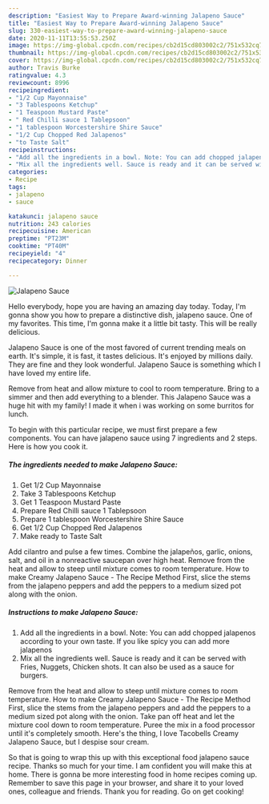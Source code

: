 ```yaml
---
description: "Easiest Way to Prepare Award-winning Jalapeno Sauce"
title: "Easiest Way to Prepare Award-winning Jalapeno Sauce"
slug: 330-easiest-way-to-prepare-award-winning-jalapeno-sauce
date: 2020-11-11T13:55:53.250Z
image: https://img-global.cpcdn.com/recipes/cb2d15cd803002c2/751x532cq70/jalapeno-sauce-recipe-main-photo.jpg
thumbnail: https://img-global.cpcdn.com/recipes/cb2d15cd803002c2/751x532cq70/jalapeno-sauce-recipe-main-photo.jpg
cover: https://img-global.cpcdn.com/recipes/cb2d15cd803002c2/751x532cq70/jalapeno-sauce-recipe-main-photo.jpg
author: Travis Burke
ratingvalue: 4.3
reviewcount: 8996
recipeingredient:
- "1/2 Cup Mayonnaise"
- "3 Tablespoons Ketchup"
- "1 Teaspoon Mustard Paste"
- " Red Chilli sauce 1 Tablepsoon"
- "1 tablespoon Worcestershire Shire Sauce"
- "1/2 Cup Chopped Red Jalapenos"
- "to Taste Salt"
recipeinstructions:
- "Add all the ingredients in a bowl. Note: You can add chopped jalapenos according to your own taste. If you like spicy you can add more jalapenos"
- "Mix all the ingredients well. Sauce is ready and it can be served with Fries, Nuggets, Chicken shots. It can also be used as a sauce for burgers."
categories:
- Recipe
tags:
- jalapeno
- sauce

katakunci: jalapeno sauce 
nutrition: 243 calories
recipecuisine: American
preptime: "PT23M"
cooktime: "PT40M"
recipeyield: "4"
recipecategory: Dinner

---
```



![Jalapeno Sauce](https://img-global.cpcdn.com/recipes/cb2d15cd803002c2/751x532cq70/jalapeno-sauce-recipe-main-photo.jpg)

Hello everybody, hope you are having an amazing day today. Today, I'm gonna show you how to prepare a distinctive dish, jalapeno sauce. One of my favorites. This time, I'm gonna make it a little bit tasty. This will be really delicious.

Jalapeno Sauce is one of the most favored of current trending meals on earth. It's simple, it is fast, it tastes delicious. It's enjoyed by millions daily. They are fine and they look wonderful. Jalapeno Sauce is something which I have loved my entire life.

Remove from heat and allow mixture to cool to room temperature. Bring to a simmer and then add everything to a blender. This Jalapeno Sauce was a huge hit with my family! I made it when i was working on some burritos for lunch.


To begin with this particular recipe, we must first prepare a few components. You can have jalapeno sauce using 7 ingredients and 2 steps. Here is how you cook it.

<!--inarticleads1-->

##### The ingredients needed to make Jalapeno Sauce:

1. Get 1/2 Cup Mayonnaise
1. Take 3 Tablespoons Ketchup
1. Get 1 Teaspoon Mustard Paste
1. Prepare  Red Chilli sauce 1 Tablepsoon
1. Prepare 1 tablespoon Worcestershire Shire Sauce
1. Get 1/2 Cup Chopped Red Jalapenos
1. Make ready to Taste Salt


Add cilantro and pulse a few times. Combine the jalapeños, garlic, onions, salt, and oil in a nonreactive saucepan over high heat. Remove from the heat and allow to steep until mixture comes to room temperature. How to make Creamy Jalapeno Sauce - The Recipe Method First, slice the stems from the jalapeno peppers and add the peppers to a medium sized pot along with the onion. 

<!--inarticleads2-->

##### Instructions to make Jalapeno Sauce:

1. Add all the ingredients in a bowl. Note: You can add chopped jalapenos according to your own taste. If you like spicy you can add more jalapenos
1. Mix all the ingredients well. Sauce is ready and it can be served with Fries, Nuggets, Chicken shots. It can also be used as a sauce for burgers.


Remove from the heat and allow to steep until mixture comes to room temperature. How to make Creamy Jalapeno Sauce - The Recipe Method First, slice the stems from the jalapeno peppers and add the peppers to a medium sized pot along with the onion. Take pan off heat and let the mixture cool down to room temperature. Puree the mix in a food processor until it&#39;s completely smooth. Here&#39;s the thing, I love Tacobells Creamy Jalapeno Sauce, but I despise sour cream. 

So that is going to wrap this up with this exceptional food jalapeno sauce recipe. Thanks so much for your time. I am confident you will make this at home. There is gonna be more interesting food in home recipes coming up. Remember to save this page in your browser, and share it to your loved ones, colleague and friends. Thank you for reading. Go on get cooking!
